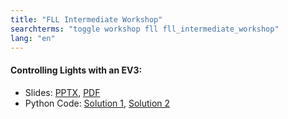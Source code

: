 ```yaml
---
title: "FLL Intermediate Workshop"
searchterms: "toggle workshop fll fll_intermediate_workshop"
lang: "en"
---
```

 <h4>Controlling Lights with an EV3:</h4>
 <ul>
 <li class="ng-binding">Slides:
 <a href="translations/en-us/beyond/EV3PiLight.pptx">PPTX</a>,
 <a href="translations/en-us/beyond/EV3PiLight.pdf">PDF</a>
 </li>
		 <li>Python Code:
 <a href="translations/en-us/beyond/EV3PiLightS1.py">Solution 1</a>,
 <a href="translations/en-us/beyond/EV3PiLightS2.py">Solution 2</a>
 </li>
 </ul>
